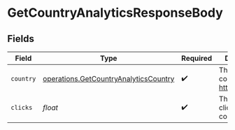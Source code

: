# GetCountryAnalyticsResponseBody


## Fields

| Field                                                                                          | Type                                                                                           | Required                                                                                       | Description                                                                                    |
| ---------------------------------------------------------------------------------------------- | ---------------------------------------------------------------------------------------------- | ---------------------------------------------------------------------------------------------- | ---------------------------------------------------------------------------------------------- |
| `country`                                                                                      | [operations.GetCountryAnalyticsCountry](../../models/operations/getcountryanalyticscountry.md) | :heavy_check_mark:                                                                             | The 2-letter country code: https://d.to/geo                                                    |
| `clicks`                                                                                       | *float*                                                                                        | :heavy_check_mark:                                                                             | The number of clicks from this country                                                         |